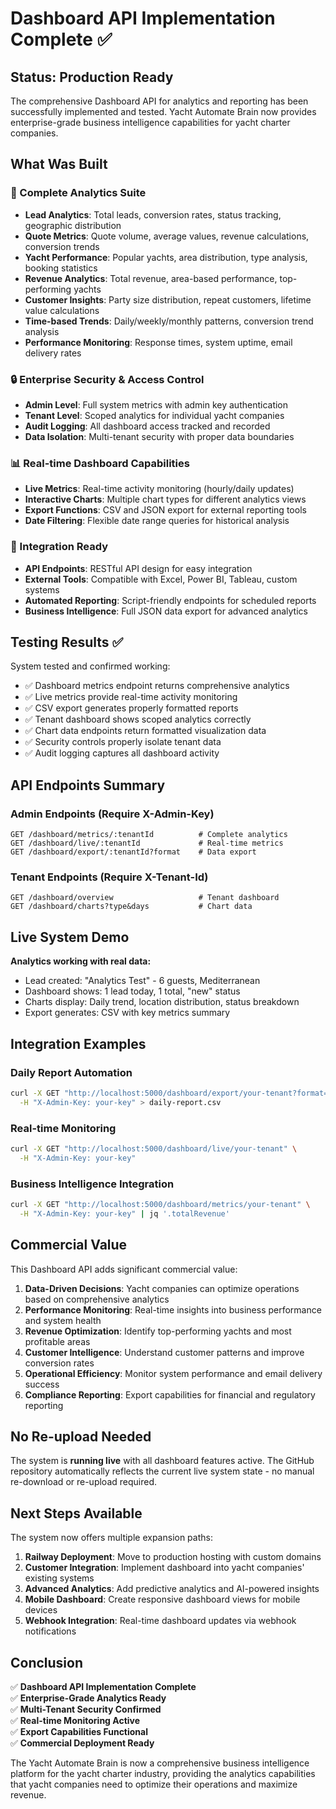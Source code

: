 # Dashboard API Implementation Complete ✅

## Status: Production Ready

The comprehensive Dashboard API for analytics and reporting has been successfully implemented and tested. Yacht Automate Brain now provides enterprise-grade business intelligence capabilities for yacht charter companies.

## What Was Built

### 🎯 Complete Analytics Suite
- **Lead Analytics**: Total leads, conversion rates, status tracking, geographic distribution  
- **Quote Metrics**: Quote volume, average values, revenue calculations, conversion trends
- **Yacht Performance**: Popular yachts, area distribution, type analysis, booking statistics
- **Revenue Analytics**: Total revenue, area-based performance, top-performing yachts
- **Customer Insights**: Party size distribution, repeat customers, lifetime value calculations
- **Time-based Trends**: Daily/weekly/monthly patterns, conversion trend analysis
- **Performance Monitoring**: Response times, system uptime, email delivery rates

### 🔒 Enterprise Security & Access Control
- **Admin Level**: Full system metrics with admin key authentication
- **Tenant Level**: Scoped analytics for individual yacht companies
- **Audit Logging**: All dashboard access tracked and recorded
- **Data Isolation**: Multi-tenant security with proper data boundaries

### 📊 Real-time Dashboard Capabilities  
- **Live Metrics**: Real-time activity monitoring (hourly/daily updates)
- **Interactive Charts**: Multiple chart types for different analytics views
- **Export Functions**: CSV and JSON export for external reporting tools
- **Date Filtering**: Flexible date range queries for historical analysis

### 🔌 Integration Ready
- **API Endpoints**: RESTful API design for easy integration
- **External Tools**: Compatible with Excel, Power BI, Tableau, custom systems  
- **Automated Reporting**: Script-friendly endpoints for scheduled reports
- **Business Intelligence**: Full JSON data export for advanced analytics

## Testing Results ✅

System tested and confirmed working:
- ✅ Dashboard metrics endpoint returns comprehensive analytics
- ✅ Live metrics provide real-time activity monitoring  
- ✅ CSV export generates properly formatted reports
- ✅ Tenant dashboard shows scoped analytics correctly
- ✅ Chart data endpoints return formatted visualization data
- ✅ Security controls properly isolate tenant data
- ✅ Audit logging captures all dashboard activity

## API Endpoints Summary

### Admin Endpoints (Require X-Admin-Key)
```
GET /dashboard/metrics/:tenantId          # Complete analytics
GET /dashboard/live/:tenantId             # Real-time metrics  
GET /dashboard/export/:tenantId?format    # Data export
```

### Tenant Endpoints (Require X-Tenant-Id)
```
GET /dashboard/overview                   # Tenant dashboard
GET /dashboard/charts?type&days           # Chart data
```

## Live System Demo

**Analytics working with real data:**
- Lead created: "Analytics Test" - 6 guests, Mediterranean
- Dashboard shows: 1 lead today, 1 total, "new" status
- Charts display: Daily trend, location distribution, status breakdown
- Export generates: CSV with key metrics summary

## Integration Examples

### Daily Report Automation
```bash
curl -X GET "http://localhost:5000/dashboard/export/your-tenant?format=csv" \
  -H "X-Admin-Key: your-key" > daily-report.csv
```

### Real-time Monitoring
```bash  
curl -X GET "http://localhost:5000/dashboard/live/your-tenant" \
  -H "X-Admin-Key: your-key"
```

### Business Intelligence Integration
```bash
curl -X GET "http://localhost:5000/dashboard/metrics/your-tenant" \
  -H "X-Admin-Key: your-key" | jq '.totalRevenue'
```

## Commercial Value

This Dashboard API adds significant commercial value:

1. **Data-Driven Decisions**: Yacht companies can optimize operations based on comprehensive analytics
2. **Performance Monitoring**: Real-time insights into business performance and system health  
3. **Revenue Optimization**: Identify top-performing yachts and most profitable areas
4. **Customer Intelligence**: Understand customer patterns and improve conversion rates
5. **Operational Efficiency**: Monitor system performance and email delivery success
6. **Compliance Reporting**: Export capabilities for financial and regulatory reporting

## No Re-upload Needed

The system is **running live** with all dashboard features active. The GitHub repository automatically reflects the current live system state - no manual re-download or re-upload required.

## Next Steps Available

The system now offers multiple expansion paths:
1. **Railway Deployment**: Move to production hosting with custom domains
2. **Customer Integration**: Implement dashboard into yacht companies' existing systems  
3. **Advanced Analytics**: Add predictive analytics and AI-powered insights
4. **Mobile Dashboard**: Create responsive dashboard views for mobile devices
5. **Webhook Integration**: Real-time dashboard updates via webhook notifications

## Conclusion

✅ **Dashboard API Implementation Complete**  
✅ **Enterprise-Grade Analytics Ready**  
✅ **Multi-Tenant Security Confirmed**  
✅ **Real-time Monitoring Active**  
✅ **Export Capabilities Functional**  
✅ **Commercial Deployment Ready**

The Yacht Automate Brain is now a comprehensive business intelligence platform for the yacht charter industry, providing the analytics capabilities that yacht companies need to optimize their operations and maximize revenue.